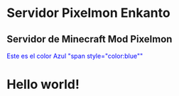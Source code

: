 # Servidor Pixelmon Enkanto

## Servidor de Minecraft Mod Pixelmon
<span style="color:blue">Este es el color Azul "span style="color:blue""</span>
<!DOCTYPE html>
<html>
    <head>
    <body>
        <h1>Hello world!</h1>
    </body>
</html>
